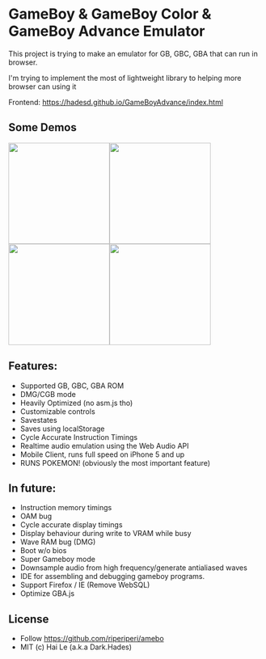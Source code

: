 # GameBoy & GameBoy Color & GameBoy Advance Emulator

This project is trying to make an emulator for GB, GBC, GBA that can run in browser.

I'm trying to implement the most of lightweight library to helping more browser can using it

Frontend: https://hadesd.github.io/GameBoyAdvance/index.html

## Some Demos

<img src="https://cdn.discordapp.com/attachments/157873776040607744/361569999820816386/image.png" width=200><img src="https://cdn.discordapp.com/attachments/157873776040607744/361569816416616448/unknown.png" width=200><img src="https://cdn.discordapp.com/attachments/157873776040607744/361569052373549056/image.png" width=200><img src="https://cdn.discordapp.com/attachments/157873776040607744/361569011411976199/image.png" width=200>

## Features:

- Supported GB, GBC, GBA ROM
- DMG/CGB mode
- Heavily Optimized (no asm.js tho)
- Customizable controls
- Savestates
- Saves using localStorage
- Cycle Accurate Instruction Timings
- Realtime audio emulation using the Web Audio API
- Mobile Client, runs full speed on iPhone 5 and up
- RUNS POKEMON! (obviously the most important feature)

## In future:

- Instruction memory timings
- OAM bug
- Cycle accurate display timings
- Display behaviour during write to VRAM while busy
- Wave RAM bug (DMG)
- Boot w/o bios
- Super Gameboy mode
- Downsample audio from high frequency/generate antialiased waves
- IDE for assembling and debugging gameboy programs.
- Support Firefox / IE (Remove WebSQL)
- Optimize GBA.js

## License

- Follow https://github.com/riperiperi/amebo
- MIT (c) Hai Le (a.k.a Dark.Hades)

